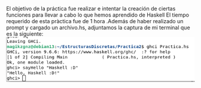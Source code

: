 El objetivo de la práctica fue realizar e intentar la creación de ciertas funciones para llevar a cabo lo que hemos aprendido de Haskell
El tiempo requerido de esta pràctica fue de 1 hora
.Además de haber realizado un prompt y cargado un archivo.hs, adjuntamos la captura de mi terminal que es la siguiente:
![Captura](https://github.com/MarioAlberto1234/EstructurasDiscretas/blob/main/Practica2/GHCi.png)






